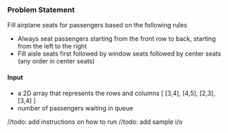 ### Problem Statement

Fill airplane seats for passengers based on the following rules

* Always seat passengers starting from the front row to back,
starting from the left to the right
* Fill aisle seats first followed by window seats followed by center
seats (any order in center seats)

#### Input
* a 2D array that represents the rows and columns [ [3,4], [4,5],
[2,3], [3,4] ]
* number of passengers waiting in queue

//todo: add instructions on how to run
//todo: add sample i/o
